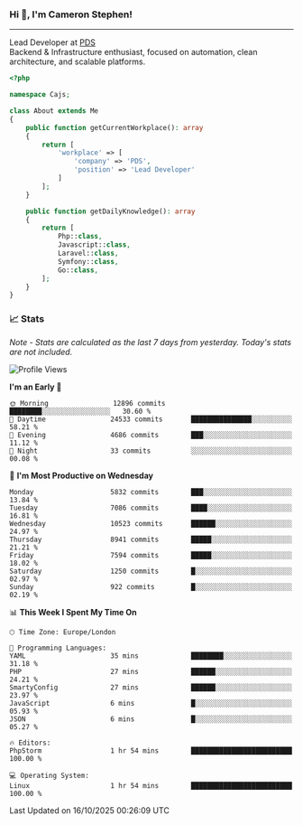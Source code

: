 ### Hi 👋, I'm Cameron Stephen!

---

Lead Developer at [PDS](https://prindatasolutions.co.uk)  
Backend & Infrastructure enthusiast, focused on automation, clean architecture, and scalable platforms.


```php
<?php

namespace Cajs;

class About extends Me
{
    public function getCurrentWorkplace(): array
    {
        return [
            'workplace' => [
                'company' => 'PDS',
                'position' => 'Lead Developer'
            ]
        ];
    }

    public function getDailyKnowledge(): array
    {
        return [
            Php::class,
            Javascript::class,
            Laravel::class,
            Symfony::class,
            Go::class,
        ];
    }
}
```

### 📈 Stats
<p><em>Note - Stats are calculated as the last 7 days from yesterday. Today's stats are not included.</em></p>


<!--START_SECTION:waka-->
![Profile Views](http://img.shields.io/badge/Profile%20Views-0-blue)

**I'm an Early 🐤** 

```text
🌞 Morning                12896 commits       ████████░░░░░░░░░░░░░░░░░   30.60 % 
🌆 Daytime                24533 commits       ███████████████░░░░░░░░░░   58.21 % 
🌃 Evening                4686 commits        ███░░░░░░░░░░░░░░░░░░░░░░   11.12 % 
🌙 Night                  33 commits          ░░░░░░░░░░░░░░░░░░░░░░░░░   00.08 % 
```
📅 **I'm Most Productive on Wednesday** 

```text
Monday                   5832 commits        ███░░░░░░░░░░░░░░░░░░░░░░   13.84 % 
Tuesday                  7086 commits        ████░░░░░░░░░░░░░░░░░░░░░   16.81 % 
Wednesday                10523 commits       ██████░░░░░░░░░░░░░░░░░░░   24.97 % 
Thursday                 8941 commits        █████░░░░░░░░░░░░░░░░░░░░   21.21 % 
Friday                   7594 commits        █████░░░░░░░░░░░░░░░░░░░░   18.02 % 
Saturday                 1250 commits        █░░░░░░░░░░░░░░░░░░░░░░░░   02.97 % 
Sunday                   922 commits         █░░░░░░░░░░░░░░░░░░░░░░░░   02.19 % 
```


📊 **This Week I Spent My Time On** 

```text
🕑︎ Time Zone: Europe/London

💬 Programming Languages: 
YAML                     35 mins             ████████░░░░░░░░░░░░░░░░░   31.18 % 
PHP                      27 mins             ██████░░░░░░░░░░░░░░░░░░░   24.21 % 
SmartyConfig             27 mins             ██████░░░░░░░░░░░░░░░░░░░   23.97 % 
JavaScript               6 mins              █░░░░░░░░░░░░░░░░░░░░░░░░   05.93 % 
JSON                     6 mins              █░░░░░░░░░░░░░░░░░░░░░░░░   05.27 % 

🔥 Editors: 
PhpStorm                 1 hr 54 mins        █████████████████████████   100.00 % 

💻 Operating System: 
Linux                    1 hr 54 mins        █████████████████████████   100.00 % 
```


 Last Updated on 16/10/2025 00:26:09 UTC
<!--END_SECTION:waka-->
